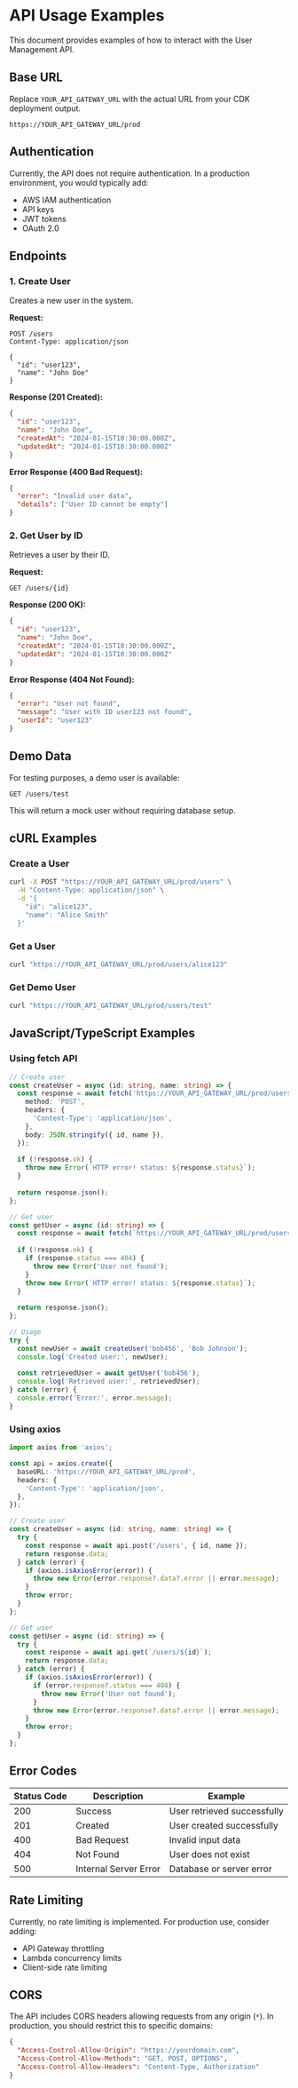 # API Usage Examples

This document provides examples of how to interact with the User Management API.

## Base URL

Replace `YOUR_API_GATEWAY_URL` with the actual URL from your CDK deployment output.

```
https://YOUR_API_GATEWAY_URL/prod
```

## Authentication

Currently, the API does not require authentication. In a production environment, you would typically add:
- AWS IAM authentication
- API keys
- JWT tokens
- OAuth 2.0

## Endpoints

### 1. Create User

Creates a new user in the system.

**Request:**
```http
POST /users
Content-Type: application/json

{
  "id": "user123",
  "name": "John Doe"
}
```

**Response (201 Created):**
```json
{
  "id": "user123",
  "name": "John Doe",
  "createdAt": "2024-01-15T10:30:00.000Z",
  "updatedAt": "2024-01-15T10:30:00.000Z"
}
```

**Error Response (400 Bad Request):**
```json
{
  "error": "Invalid user data",
  "details": ["User ID cannot be empty"]
}
```

### 2. Get User by ID

Retrieves a user by their ID.

**Request:**
```http
GET /users/{id}
```

**Response (200 OK):**
```json
{
  "id": "user123",
  "name": "John Doe",
  "createdAt": "2024-01-15T10:30:00.000Z",
  "updatedAt": "2024-01-15T10:30:00.000Z"
}
```

**Error Response (404 Not Found):**
```json
{
  "error": "User not found",
  "message": "User with ID user123 not found",
  "userId": "user123"
}
```

## Demo Data

For testing purposes, a demo user is available:

```http
GET /users/test
```

This will return a mock user without requiring database setup.

## cURL Examples

### Create a User
```bash
curl -X POST "https://YOUR_API_GATEWAY_URL/prod/users" \
  -H "Content-Type: application/json" \
  -d '{
    "id": "alice123",
    "name": "Alice Smith"
  }'
```

### Get a User
```bash
curl "https://YOUR_API_GATEWAY_URL/prod/users/alice123"
```

### Get Demo User
```bash
curl "https://YOUR_API_GATEWAY_URL/prod/users/test"
```

## JavaScript/TypeScript Examples

### Using fetch API

```typescript
// Create user
const createUser = async (id: string, name: string) => {
  const response = await fetch('https://YOUR_API_GATEWAY_URL/prod/users', {
    method: 'POST',
    headers: {
      'Content-Type': 'application/json',
    },
    body: JSON.stringify({ id, name }),
  });
  
  if (!response.ok) {
    throw new Error(`HTTP error! status: ${response.status}`);
  }
  
  return response.json();
};

// Get user
const getUser = async (id: string) => {
  const response = await fetch(`https://YOUR_API_GATEWAY_URL/prod/users/${id}`);
  
  if (!response.ok) {
    if (response.status === 404) {
      throw new Error('User not found');
    }
    throw new Error(`HTTP error! status: ${response.status}`);
  }
  
  return response.json();
};

// Usage
try {
  const newUser = await createUser('bob456', 'Bob Johnson');
  console.log('Created user:', newUser);
  
  const retrievedUser = await getUser('bob456');
  console.log('Retrieved user:', retrievedUser);
} catch (error) {
  console.error('Error:', error.message);
}
```

### Using axios

```typescript
import axios from 'axios';

const api = axios.create({
  baseURL: 'https://YOUR_API_GATEWAY_URL/prod',
  headers: {
    'Content-Type': 'application/json',
  },
});

// Create user
const createUser = async (id: string, name: string) => {
  try {
    const response = await api.post('/users', { id, name });
    return response.data;
  } catch (error) {
    if (axios.isAxiosError(error)) {
      throw new Error(error.response?.data?.error || error.message);
    }
    throw error;
  }
};

// Get user
const getUser = async (id: string) => {
  try {
    const response = await api.get(`/users/${id}`);
    return response.data;
  } catch (error) {
    if (axios.isAxiosError(error)) {
      if (error.response?.status === 404) {
        throw new Error('User not found');
      }
      throw new Error(error.response?.data?.error || error.message);
    }
    throw error;
  }
};
```

## Error Codes

| Status Code | Description | Example |
|-------------|-------------|---------|
| 200 | Success | User retrieved successfully |
| 201 | Created | User created successfully |
| 400 | Bad Request | Invalid input data |
| 404 | Not Found | User does not exist |
| 500 | Internal Server Error | Database or server error |

## Rate Limiting

Currently, no rate limiting is implemented. For production use, consider adding:
- API Gateway throttling
- Lambda concurrency limits
- Client-side rate limiting

## CORS

The API includes CORS headers allowing requests from any origin (`*`). In production, you should restrict this to specific domains:

```json
{
  "Access-Control-Allow-Origin": "https://yourdomain.com",
  "Access-Control-Allow-Methods": "GET, POST, OPTIONS",
  "Access-Control-Allow-Headers": "Content-Type, Authorization"
}
```
